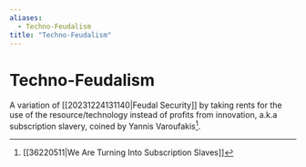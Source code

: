 ```yaml
---
aliases:
  - Techno-Feudalism
title: "Techno-Feudalism"
---
```


# Techno-Feudalism

A variation of [[20231224131140|Feudal Security]] by taking rents for the use of the resource/technology instead of profits from innovation, a.k.a subscription slavery, coined by Yannis Varoufakis[^1].

[^1]: [[36220511|We Are Turning Into Subscription Slaves]]